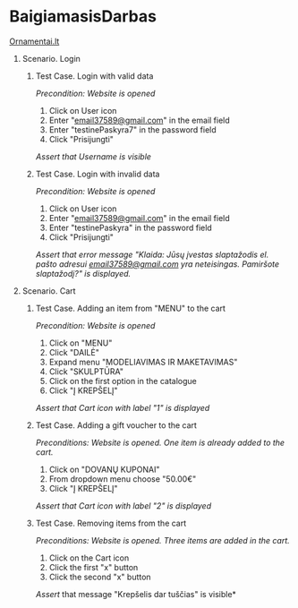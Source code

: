 ﻿# BaigiamasisDarbas

[Ornamentai.lt](https://ornamentai.lt/)

1. Scenario. Login

   1. Test Case. Login with valid data
   
      *Precondition: Website is opened*

      1. Click on User icon
      2. Enter "email37589@gmail.com" in the email field
      3. Enter "testinePaskyra7" in the password field
      4. Click "Prisijungti"
      
      *Assert that Username is visible*

   2. Test Case. Login with invalid data
       
      *Precondition: Website is opened*

      1. Click on User icon
      2. Enter "email37589@gmail.com" in the email field
      3. Enter "testinePaskyra" in the password field
      4. Click "Prisijungti"
      
      *Assert that error message "Klaida: Jūsų įvestas slaptažodis el. pašto adresui email37589@gmail.com yra neteisingas. Pamiršote slaptažodį?" is displayed.*

2. Scenario. Cart

   1. Test Case. Adding an item from "MENU" to the cart
   
      *Precondition: Website is opened*

      1. Click on "MENU"
      2. Click "DAILĖ"
      3. Expand menu "MODELIAVIMAS IR MAKETAVIMAS"
      4. Click "SKULPTŪRA"
      5. Click on the first option in the catalogue
      6. Click "Į KREPŠELĮ"
      
      *Assert that Cart icon with label "1" is displayed*

   2. Test Case. Adding a gift voucher to the cart
   
      *Preconditions: Website is opened. One item is already added to the cart.*
      1. Click on "DOVANŲ KUPONAI"
      2. From dropdown menu choose "50.00€"
      3. Click "Į KREPŠELĮ"
      
      *Assert that Cart icon with label "2" is displayed*
      
   3. Test Case. Removing items from the cart
   
      *Preconditions: Website is opened. Three items are added in the cart.*

      1. Click on the Cart icon
      2. Click the first "x" button
      3. Click the second "x" button
      
      *Assert* that message "Krepšelis dar tuščias" is visible*


